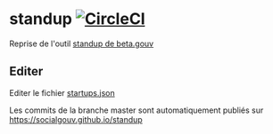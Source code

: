 # standup [![CircleCI](https://circleci.com/gh/SocialGouv/standup.svg?style=svg)](https://circleci.com/gh/SocialGouv/standup)

Reprise de l'outil [standup de beta.gouv](https://github.com/betagouv/standup)

## Editer

Editer le fichier [startups.json](./src/startups.json)

Les commits de la branche master sont automatiquement publiés sur https://socialgouv.github.io/standup